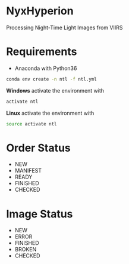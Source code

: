 # NyxHyperion
Processing Night-Time Light Images from VIIRS

# Requirements
* Anaconda with Python36
```bash
conda env create -n ntl -f ntl.yml
```
__Windows__ activate the environment with
```bash
activate ntl
```
__Linux__ activate the environment with
```bash
source activate ntl
```

# Order Status
* NEW
* MANIFEST
* READY
* FINISHED
* CHECKED

# Image Status
* NEW
* ERROR
* FINISHED
* BROKEN
* CHECKED

